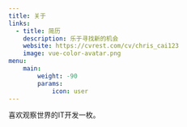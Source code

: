 ```yaml
---
title: 关于
links:
  - title: 简历
    description: 乐于寻找新的机会
    website: https://cvrest.com/cv/chris_cai123
    image: vue-color-avatar.png
menu:
    main: 
        weight: -90
        params:
            icon: user
---
```


喜欢观察世界的IT开发一枚。